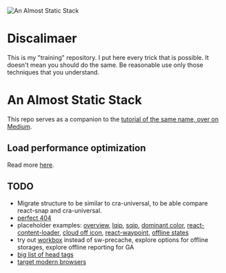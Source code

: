 ![An Almost Static Stack](https://i.imgur.com/NStGYap.jpg)

# Discalimaer

This is my "training" repository. I put here every trick that is possible. It doesn't mean you should do the same. Be reasonable use only those techniques that you understand.

# An Almost Static Stack

This repo serves as a companion to the [tutorial of the same name, over on Medium](https://medium.com/superhighfives/).

## Load performance optimization

Read more [here](https://github.com/stereobooster/react-snap/blob/master/doc/an-almost-static-stack-optimization.md).

## TODO

- Migrate structure to be similar to cra-universal, to be able compare react-snap and cra-universal.
- [perfect 404](https://alistapart.com/article/perfect404)
- placeholder examples: [overview](https://medium.freecodecamp.org/using-svg-as-placeholders-more-image-loading-techniques-bed1b810ab2c), [lqip](https://github.com/zouhir/lqip), [sqip](https://github.com/technopagan/sqip), [dominant color](https://github.com/lokesh/color-thief), [react-content-loader](https://github.com/danilowoz/react-content-loader), [cloud off icon](https://material.io/icons/#ic_cloud_off), [react-waypoint](https://github.com/brigade/react-waypoint), [offline states](https://material.io/guidelines/patterns/offline-states.html)
- try out [workbox](https://github.com/GoogleChrome/workbox) instead of sw-precache, explore options for offline storages, explore offline reporting for GA
- [big list of head tags](https://github.com/joshbuchea/HEAD)
- [target modern browsers](https://philipwalton.com/articles/deploying-es2015-code-in-production-today/)
